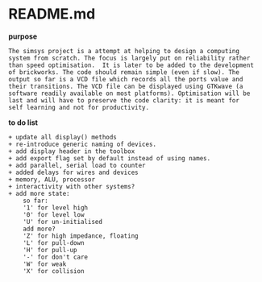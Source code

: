 # README.md

**purpose**

    The simsys project is a attempt at helping to design a computing
    system from scratch. The focus is largely put on reliability rather
    than speed optimisation.  It is later to be added to the development
    of brickworks. The code should remain simple (even if slow). The
    output so far is a VCD file which records all the ports value and
    their transitions. The VCD file can be displayed using GTKwave (a
    software readily available on most platforms). Optimisation will be
    last and will have to preserve the code clarity: it is meant for
    self learning and not for productivity.

**to do list**

    + update all display() methods
    + re-introduce generic naming of devices.
    + add display header in the toolbox
    + add export flag set by default instead of using names.
    + add parallel, serial load to counter
    + added delays for wires and devices
    + memory, ALU, processor
    + interactivity with other systems?
    + add more state:
        so far:
        '1' for level high
        '0' for level low
        'U' for un-initialised
        add more?
        'Z' for high impedance, floating
        'L' for pull-down
        'H' for pull-up
        '-' for don't care
        'W' for weak
        'X' for collision
